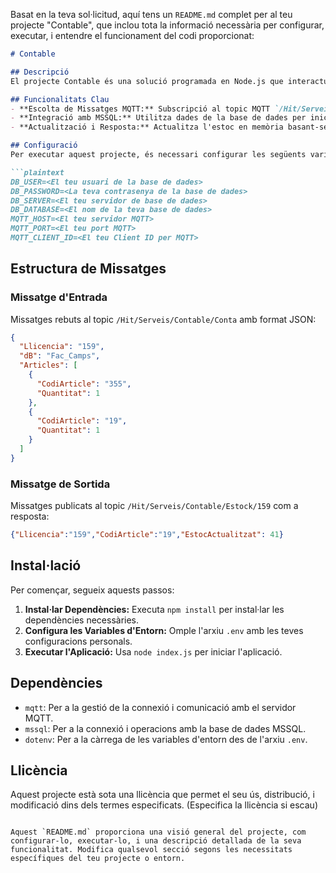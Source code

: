 Basat en la teva sol·licitud, aquí tens un `README.md` complet per al teu projecte "Contable", que inclou tota la informació necessària per configurar, executar, i entendre el funcionament del codi proporcionat:

```markdown
# Contable

## Descripció
El projecte Contable és una solució programada en Node.js que interactua amb un servidor MQTT per processar transaccions d'articles especificades en missatges JSON. A més, aquest projecte interactua amb una base de dades MSSQL per sincronitzar l'estoc basant-se en les dades rebudes. L'objectiu principal és actualitzar l'estoc en memòria basant-se en transaccions i respondre amb l'estat actualitzat de l'estoc a través de missatges MQTT.

## Funcionalitats Clau
- **Escolta de Missatges MQTT:** Subscripció al topic MQTT `/Hit/Serveis/Contable/Conta` per rebre dades de transaccions.
- **Integració amb MSSQL:** Utilitza dades de la base de dades per inicialitzar l'estat de l'estoc en memòria.
- **Actualització i Resposta:** Actualitza l'estoc en memòria basant-se en els missatges rebuts i publica l'estoc actualitzat mitjançant missatges MQTT.

## Configuració
Per executar aquest projecte, és necessari configurar les següents variables d'entorn en un arxiu `.env` situat a l'arrel del directori del projecte:

```plaintext
DB_USER=<El teu usuari de la base de dades>
DB_PASSWORD=<La teva contrasenya de la base de dades>
DB_SERVER=<El teu servidor de base de dades>
DB_DATABASE=<El nom de la teva base de dades>
MQTT_HOST=<El teu servidor MQTT>
MQTT_PORT=<El teu port MQTT>
MQTT_CLIENT_ID=<El teu Client ID per MQTT>
```

## Estructura de Missatges
### Missatge d'Entrada
Missatges rebuts al topic `/Hit/Serveis/Contable/Conta` amb format JSON:

```json
{
  "Llicencia": "159",
  "dB": "Fac_Camps",
  "Articles": [
    {
      "CodiArticle": "355",
      "Quantitat": 1
    },
    {
      "CodiArticle": "19",
      "Quantitat": 1
    }
  ]
}
```

### Missatge de Sortida
Missatges publicats al topic `/Hit/Serveis/Contable/Estock/159` com a resposta:

```json
{"Llicencia":"159","CodiArticle":"19","EstocActualitzat": 41}
```

## Instal·lació
Per començar, segueix aquests passos:

1. **Instal·lar Dependències:** Executa `npm install` per instal·lar les dependències necessàries.
2. **Configura les Variables d'Entorn:** Omple l'arxiu `.env` amb les teves configuracions personals.
3. **Executar l'Aplicació:** Usa `node index.js` per iniciar l'aplicació.

## Dependències
- `mqtt`: Per a la gestió de la connexió i comunicació amb el servidor MQTT.
- `mssql`: Per a la connexió i operacions amb la base de dades MSSQL.
- `dotenv`: Per a la càrrega de les variables d'entorn des de l'arxiu `.env`.

## Llicència
Aquest projecte està sota una llicència que permet el seu ús, distribució, i modificació dins dels termes especificats. (Especifica la llicència si escau)

```

Aquest `README.md` proporciona una visió general del projecte, com configurar-lo, executar-lo, i una descripció detallada de la seva funcionalitat. Modifica qualsevol secció segons les necessitats específiques del teu projecte o entorn.
